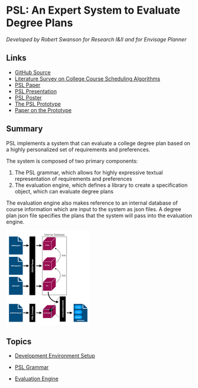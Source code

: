 # PSL: An Expert System to Evaluate Degree Plans

*Developed by Robert Swanson for Research I&II and for Envisage Planner*

## Links

- [GitHub Source](https://github.com/robert-swanson/Four-Year-Plan-Evaluation-System)
- [Literature Survey on College Course Scheduling Algorithms](../documents/Literature-Survey.pdf)
- [PSL Paper](../documents/Paper.pdf)
- [PSL Presentation](../documents/Presentation.pdf)
- [PSL Poster](../documents/Poster.pdf)
- [The PSL Prototype](https://github.com/robert-swanson/Preference-Specification-Language-Prototype)
- [Paper on the Prototype](../documents/Spring-Archive-Paper.pdf)

## Summary

PSL implements a system that can evaluate a college degree plan based on a highly personalized set of requirements and preferences.

The system is composed of two primary components:

1. The PSL grammar, which allows for highly expressive textual representation of requirements and preferences
2. The evaluation engine, which defines a library to create a specification object, which can evaluate degree plans

The evaluation engine also makes reference to an internal database of course information which are input to the system as json files. A degree plan json file specifies the plans that the system will pass into the evaluation engine.

<img src="system-overview.png" alt="system-overview" style="zoom: 25%;" />

## Topics

- [Development Environment Setup](./Developement-Environment-Setup)

- [PSL Grammar](PSL-Grammar.md)
- [Evaluation Engine](Evaluation-Engine.md)

